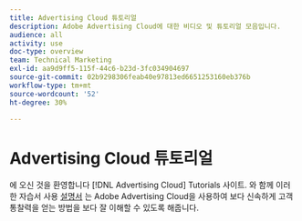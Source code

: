 ```yaml
---
title: Advertising Cloud 튜토리얼
description: Adobe Advertising Cloud에 대한 비디오 및 튜토리얼 모음입니다.
audience: all
activity: use
doc-type: overview
team: Technical Marketing
exl-id: aa9d9ff5-115f-44c6-b23d-3fc034904697
source-git-commit: 02b9298306feab40e97813ed6651253160eb376b
workflow-type: tm+mt
source-wordcount: '52'
ht-degree: 30%

---
```


# Advertising Cloud 튜토리얼

에 오신 것을 환영합니다 [!DNL Advertising Cloud] Tutorials 사이트. 와 함께 이러한 자습서 사용 [설명서](https://helpx.adobe.com/support/advertising-cloud.html) 는 Adobe Advertising Cloud을 사용하여 보다 신속하게 고객 통찰력을 얻는 방법을 보다 잘 이해할 수 있도록 해줍니다.

<!--
See other -learn tutorials landing pages to get ideas for additional content
-->
